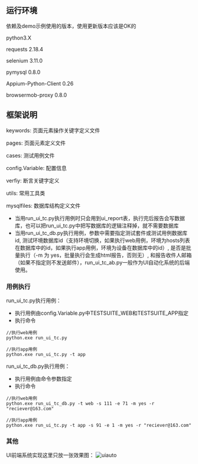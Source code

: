
## 运行环境

依赖及demo示例使用的版本，使用更新版本应该是OK的

python3.X

requests 2.18.4

selenium 3.11.0

pymysql 0.8.0

Appium-Python-Client 0.26

browsermob-proxy 0.8.0

## 框架说明

keywords: 页面元素操作关键字定义文件

pages: 页面元素定义文件

cases: 测试用例文件

config.Variable: 配置信息

verfiy: 断言关键字定义

utils: 常用工具类

mysqlfiles: 数据库结构定义文件

* 当用run_ui_tc.py执行用例时只会用到ui_report表，执行完后报告会写数据库，也可以把run_ui_tc.py中把写数据库的逻辑注释掉，就不需要数据库
* 当用run_ui_tc_db.py执行用例，参数中需要指定测试套件或测试用例数据库id, 测试环境数据库id（支持环境切换，如果执行web用例，环境为hosts列表在数据库中的id，如果执行app用例，环境为设备在数据库中的id）, 是否是批量执行（-m 为 yes，批量执行会生成html报告，否则无）, 和报告收件人邮箱（如果不指定则不发送邮件），run_ui_tc_ab.py一般作为UI自动化系统的后端使用。

### 用例执行
run_ui_tc.py执行用例：

* 执行用例由config.Variable.py中TESTSUITE_WEB和TESTSUITE_APP指定
* 执行命令

```
//执行web用例
python.exe run_ui_tc.py

//执行app用例
python.exe run_ui_tc.py -t app
```

run_ui_tc_db.py执行用例：

* 执行用例由命令参数指定
* 执行命令

```
//执行web用例
python.exe run_ui_tc_db.py -t web -s 111 -e 71 -m yes -r "reciever@163.com"

//执行app用例
python.exe run_ui_tc.py -t app -s 91 -e 1 -m yes -r "reciever@163.com"
```

### 其他
UI前端系统实现这里只放一张效果图：
![uiauto](https://github.com/yuanmin86/uiauto/raw/master/screenshots/uiauto.png)
